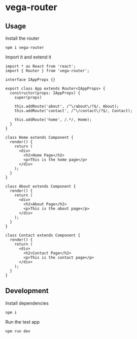 # vega-router

## Usage

Install the router

```
npm i vega-router
```

Import it and extend it

```
import * as React from 'react';
import { Router } from 'vega-router';

interface IAppProps {}

export class App extends Router<IAppProps> {
  constructor(props: IAppProps) {
    super(props)

    this.addRoute('about', /^\/about\/?$/, About);
    this.addRoute('contact', /^\/contact\/?$/, Contact);

    this.addRoute('home', /.*/, Home);
  }
}

class Home extends Component {
  render() {
    return (
      <div>
        <h2>Home Page</h2>
        <p>This is the home page</p>
      </div>
    );
  }
}

class About extends Component {
  render() {
    return (
      <div>
        <h2>About Page</h2>
        <p>This is the about page</p>
      </div>
    );
  }
}

class Contact extends Component {
  render() {
    return (
      <div>
        <h2>Contact Page</h2>
        <p>This is the contact page</p>
      </div>
    );
  }
}
```

## Development

Install dependencies

```
npm i
```

Run the test app

```
npm run dev
```
